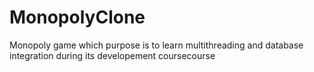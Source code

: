 # MonopolyClone
Monopoly game which purpose is to learn multithreading and database integration during its developement coursecourse
